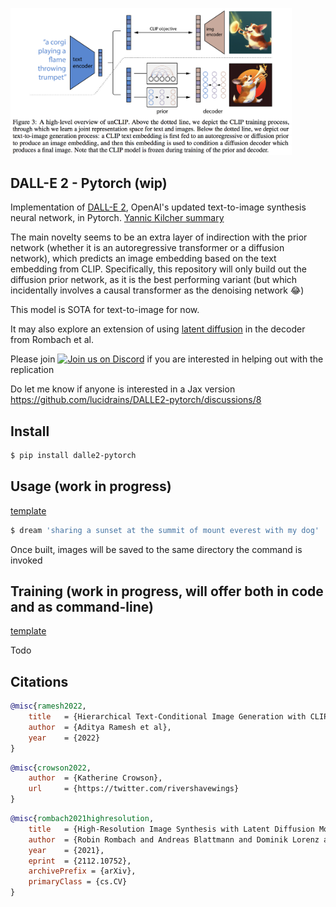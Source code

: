 <img src="./dalle2.png" width="450px"></img>

## DALL-E 2 - Pytorch (wip)

Implementation of <a href="https://openai.com/dall-e-2/">DALL-E 2</a>, OpenAI's updated text-to-image synthesis neural network, in Pytorch. <a href="https://youtu.be/RJwPN4qNi_Y?t=555">Yannic Kilcher summary</a>

The main novelty seems to be an extra layer of indirection with the prior network (whether it is an autoregressive transformer or a diffusion network), which predicts an image embedding based on the text embedding from CLIP. Specifically, this repository will only build out the diffusion prior network, as it is the best performing variant (but which incidentally involves a causal transformer as the denoising network 😂)

This model is SOTA for text-to-image for now.

It may also explore an extension of using <a href="https://huggingface.co/spaces/multimodalart/latentdiffusion">latent diffusion</a> in the decoder from Rombach et al.

Please join <a href="https://discord.gg/xBPBXfcFHd"><img alt="Join us on Discord" src="https://img.shields.io/discord/823813159592001537?color=5865F2&logo=discord&logoColor=white"></a> if you are interested in helping out with the replication

Do let me know if anyone is interested in a Jax version https://github.com/lucidrains/DALLE2-pytorch/discussions/8

## Install

```bash
$ pip install dalle2-pytorch
```

## Usage (work in progress)

<a href="https://github.com/lucidrains/big-sleep">template</a>

```bash
$ dream 'sharing a sunset at the summit of mount everest with my dog'
```

Once built, images will be saved to the same directory the command is invoked

## Training (work in progress, will offer both in code and as command-line)

<a href="https://github.com/lucidrains/stylegan2-pytorch">template</a>

Todo

## Citations

```bibtex
@misc{ramesh2022,
    title   = {Hierarchical Text-Conditional Image Generation with CLIP Latents}, 
    author  = {Aditya Ramesh et al},
    year    = {2022}
}
```

```bibtex
@misc{crowson2022,
    author  = {Katherine Crowson},
    url     = {https://twitter.com/rivershavewings}
}
```

```bibtex
@misc{rombach2021highresolution,
    title   = {High-Resolution Image Synthesis with Latent Diffusion Models}, 
    author  = {Robin Rombach and Andreas Blattmann and Dominik Lorenz and Patrick Esser and Björn Ommer},
    year    = {2021},
    eprint  = {2112.10752},
    archivePrefix = {arXiv},
    primaryClass = {cs.CV}
}
```

